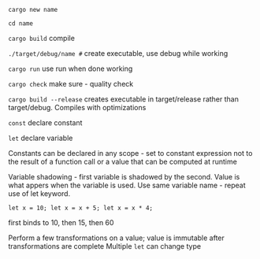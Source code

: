
`cargo new name`

`cd name`

`cargo build` 
compile

`./target/debug/name #` 
create executable, use debug while working

`cargo run` 
use run when done working

`cargo check` 
make sure - quality check

`cargo build --release` 
creates executable in target/release rather than target/debug. Compiles with optimizations

`const` 
declare constant

`let`
declare variable

Constants can be declared in any scope - set to constant expression not to the result of a function call or a value that can be computed at runtime

Variable shadowing - first variable is shadowed by the second. Value is what appers when the variable is used. Use same variable name - repeat use of let keyword.

`let x = 10;
let x = x + 5;
let x = x * 4;`

first binds to 10, then 15, then 60

Perform a few transformations on a value; value is immutable after transformations are complete
Multiple `let` can change type


      
      
